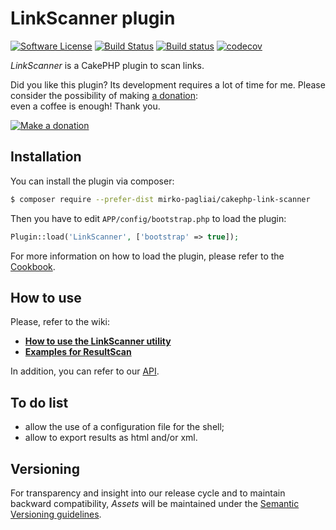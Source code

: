 # LinkScanner plugin

[![Software License](https://img.shields.io/badge/license-MIT-brightgreen.svg?style=flat-square)](LICENSE.txt)
[![Build Status](https://api.travis-ci.org/mirko-pagliai/cakephp-link-scanner.svg?branch=master)](https://travis-ci.org/mirko-pagliai/cakephp-link-scanner)
[![Build status](https://ci.appveyor.com/api/projects/status/hqk7fxtad6r75wk3?svg=true)](https://ci.appveyor.com/project/mirko-pagliai/cakephp-link-scanner)
[![codecov](https://codecov.io/gh/mirko-pagliai/cakephp-link-scanner/branch/master/graph/badge.svg)](https://codecov.io/gh/mirko-pagliai/cakephp-link-scanner)

*LinkScanner* is a CakePHP plugin to scan links.

Did you like this plugin? Its development requires a lot of time for me.
Please consider the possibility of making [a donation](//paypal.me/mirkopagliai):  
even a coffee is enough! Thank you.

[![Make a donation](https://www.paypalobjects.com/webstatic/mktg/logo-center/logo_paypal_carte.jpg)](//paypal.me/mirkopagliai)

## Installation
You can install the plugin via composer:
```bash
$ composer require --prefer-dist mirko-pagliai/cakephp-link-scanner
```
    
Then you have to edit `APP/config/bootstrap.php` to load the plugin:
```php
Plugin::load('LinkScanner', ['bootstrap' => true]);
```

For more information on how to load the plugin, please refer to the 
[Cookbook](http://book.cakephp.org/3.0/en/plugins.html#loading-a-plugin).

## How to use
Please, refer to the wiki:
- **[How to use the LinkScanner utility](https://github.com/mirko-pagliai/cakephp-link-scanner/wiki/How-to-use-the-LinkScanner-utility)**
- **[Examples for ResultScan](https://github.com/mirko-pagliai/cakephp-link-scanner/wiki/Examples-for-ResultScan)**

In addition, you can refer to our [API](//mirko-pagliai.github.io/cakephp-link-scanner).

## To do list
* allow the use of a configuration file for the shell;
* allow to export results as html and/or xml.

## Versioning
For transparency and insight into our release cycle and to maintain backward 
compatibility, *Assets* will be maintained under the 
[Semantic Versioning guidelines](http://semver.org).
